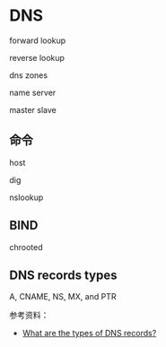 # DNS

forward lookup

reverse lookup

dns zones

name server

master slave


## 命令
host

dig

nslookup

## BIND

chrooted

## DNS records types

A, CNAME, NS, MX, and PTR

参考资料：     
* [What are the types of DNS records?](https://help.slamdot.com/idx/0/057/What-are-the-types-of-DNS-records)      
